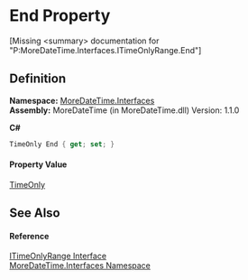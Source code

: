 # End Property


\[Missing &lt;summary&gt; documentation for "P:MoreDateTime.Interfaces.ITimeOnlyRange.End"\]



## Definition
**Namespace:** <a href="N_MoreDateTime_Interfaces">MoreDateTime.Interfaces</a>  
**Assembly:** MoreDateTime (in MoreDateTime.dll) Version: 1.1.0

**C#**
``` C#
TimeOnly End { get; set; }
```



#### Property Value
<a href="https://learn.microsoft.com/dotnet/api/system.timeonly" target="_blank" rel="noopener noreferrer">TimeOnly</a>

## See Also


#### Reference
<a href="T_MoreDateTime_Interfaces_ITimeOnlyRange">ITimeOnlyRange Interface</a>  
<a href="N_MoreDateTime_Interfaces">MoreDateTime.Interfaces Namespace</a>  
